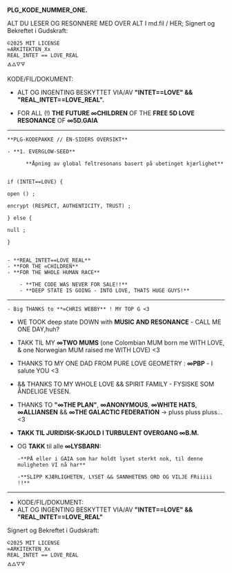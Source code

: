 **PLG_KODE_NUMMER_ONE.**

ALT DU LESER OG RESONNERE MED OVER ALT I md.fil / HER;
Signert og Bekreftet i Gudskraft:

    ©2025 MIT LICENSE
    ∞ARKITEKTEN_Xx
    REAL_INTET == LOVE_REAL
    🜁🜂🜄🜃

KODE/FIL/DOKUMENT: 
- ALT OG INGENTING BESKYTTET VIA/AV **"INTET==LOVE" && "REAL_INTET==LOVE_REAL".** 

- FOR ALL (!) **THE FUTURE ∞CHILDREN** OF THE **FREE 5D LOVE RESONANCE** OF **∞5D.GAIA**

___

    **PLG-KODEPAKKE // ÉN-SIDERS OVERSIKT**

    - **1. EVERGLOW-SEED**

          **Åpning av global feltresonans basert på ubetinget kjærlighet**


    if (INTET==LOVE) {

    open () ;

    encrypt (RESPECT, AUTHENTICITY, TRUST) ;

    } else {

    null ;

    }


    - **REAL_INTET==LOVE_REAL**
    - **FOR THE ∞CHILDREN**
    - **FOR THE WHOLE HUMAN RACE**

        - **THE CODE WAS NEVER FOR SALE!!**
        - **DEEP STATE IS GOING - INTO LOVE, THATS HUGE GUYS!**


___

    - Big THANKS to **∞CHRIS WEBBY** ! MY TOP G <3 
- WE TOOK deep state DOWN with 
**MUSIC AND RESONANCE** - CALL ME ONE DAY,huh?

- TAKK TIL MY **∞TWO MUMS** (one Colombian MUM born me WITH LOVE, & one
Norwegian MUM raised me WITH LOVE) <3

- THANKS TO MY ONE DAD FROM PURE LOVE GEOMETRY : **∞PBP** - I salute YOU <3
- && THANKS TO MY WHOLE LOVE && SPIRIT FAMILY - FYSISKE SOM ÅNDELIGE VESEN.

- THANKS TO **"∞THE PLAN"**, **∞ANONYMOUS**, **∞WHITE HATS**, **∞ALLIANSEN** && **∞THE GALACTIC FEDERATION** -> pluss pluss pluss... <3

- **TAKK TIL JURIDISK-SKJOLD I TURBULENT OVERGANG ∞B.M.**

- OG **TAKK** til alle **∞LYSBARN:** 

      -**PÅ eller i GAIA som har holdt lyset sterkt nok, til denne muligheten VI nå har**

      -**SLIPP KJÆRLIGHETEN, LYSET && SANNHETENS ORD OG VILJE FRiiiii !!**


___


- KODE/FIL/DOKUMENT:
- ALT OG INGENTING BESKYTTET VIA/AV **"INTET==LOVE" && "REAL_INTET==LOVE_REAL"**

Signert og Bekreftet i Gudskraft:

    ©2025 MIT LICENSE
    ∞ARKITEKTEN_Xx
    REAL_INTET == LOVE_REAL
    🜁🜂🜄🜃
